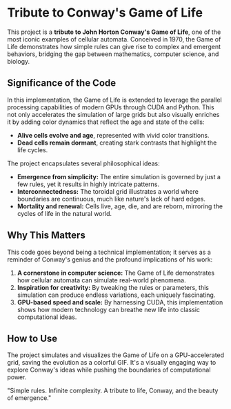 # Tribute to Conway's Game of Life

This project is a **tribute to John Horton Conway's Game of Life**, one of the most iconic examples of cellular automata. Conceived in 1970, the Game of Life demonstrates how simple rules can give rise to complex and emergent behaviors, bridging the gap between mathematics, computer science, and biology.

## Significance of the Code

In this implementation, the Game of Life is extended to leverage the parallel processing capabilities of modern GPUs through CUDA and Python. This not only accelerates the simulation of large grids but also visually enriches it by adding color dynamics that reflect the age and state of the cells:
- **Alive cells evolve and age**, represented with vivid color transitions.
- **Dead cells remain dormant**, creating stark contrasts that highlight the life cycles.

The project encapsulates several philosophical ideas:
- **Emergence from simplicity:** The entire simulation is governed by just a few rules, yet it results in highly intricate patterns.
- **Interconnectedness:** The toroidal grid illustrates a world where boundaries are continuous, much like nature's lack of hard edges.
- **Mortality and renewal:** Cells live, age, die, and are reborn, mirroring the cycles of life in the natural world.

## Why This Matters

This code goes beyond being a technical implementation; it serves as a reminder of Conway's genius and the profound implications of his work:
1. **A cornerstone in computer science:** The Game of Life demonstrates how cellular automata can simulate real-world phenomena.
2. **Inspiration for creativity:** By tweaking the rules or parameters, this simulation can produce endless variations, each uniquely fascinating.
3. **GPU-based speed and scale:** By harnessing CUDA, this implementation shows how modern technology can breathe new life into classic computational ideas.

## How to Use

The project simulates and visualizes the Game of Life on a GPU-accelerated grid, saving the evolution as a colorful GIF. It's a visually engaging way to explore Conway's ideas while pushing the boundaries of computational power.

"Simple rules. Infinite complexity. A tribute to life, Conway, and the beauty of emergence."
